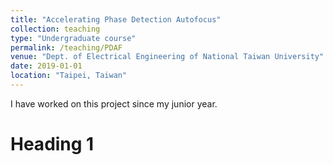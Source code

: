 ```yaml
---
title: "Accelerating Phase Detection Autofocus"
collection: teaching
type: "Undergraduate course"
permalink: /teaching/PDAF
venue: "Dept. of Electrical Engineering of National Taiwan University"
date: 2019-01-01
location: "Taipei, Taiwan"
---
```


I have worked on this project since my junior year.

Heading 1
======
